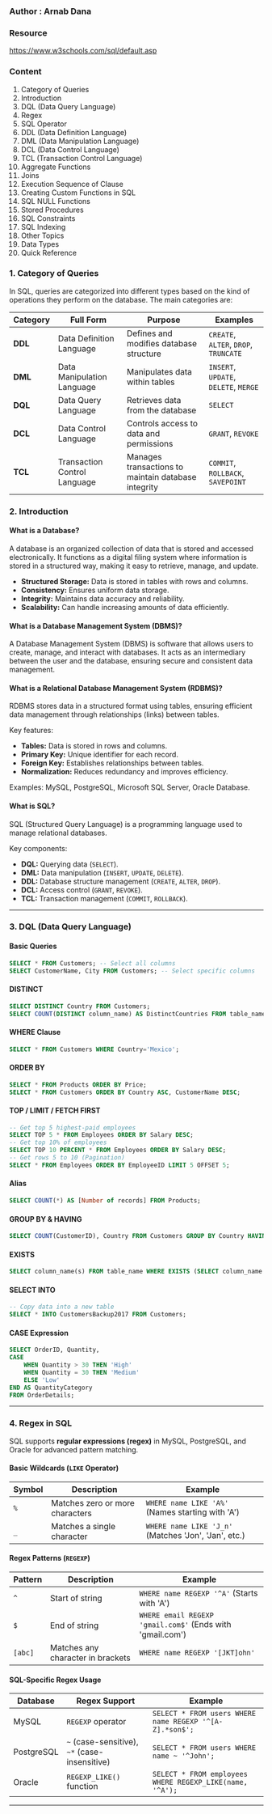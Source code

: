 ### **Author : Arnab Dana**

### Resource

https://www.w3schools.com/sql/default.asp

### Content

1. Category of Queries
2. Introduction
3. DQL (Data Query Language)
4. Regex
5. SQL Operator
6. DDL (Data Definition Language)
7. DML (Data Manipulation Language)
8. DCL (Data Control Language)
9. TCL (Transaction Control Language)
10. Aggregate Functions
11. Joins
12. Execution Sequence of Clause
13. Creating Custom Functions in SQL
14. SQL NULL Functions
15. Stored Procedures
16. SQL Constraints
17. SQL Indexing
18. Other Topics
19. Data Types
20. Quick Reference

### 1. Category of Queries

In SQL, queries are categorized into different types based on the kind of operations they perform on the database. The main categories are:

| **Category** | **Full Form** | **Purpose** | **Examples** |
| --- | --- | --- | --- |
| **DDL** | Data Definition Language | Defines and modifies database structure | `CREATE`, `ALTER`, `DROP`, `TRUNCATE` |
| **DML** | Data Manipulation Language | Manipulates data within tables | `INSERT`, `UPDATE`, `DELETE`, `MERGE` |
| **DQL** | Data Query Language | Retrieves data from the database | `SELECT` |
| **DCL** | Data Control Language | Controls access to data and permissions | `GRANT`, `REVOKE` |
| **TCL** | Transaction Control Language | Manages transactions to maintain database integrity | `COMMIT`, `ROLLBACK`, `SAVEPOINT` |

### 2. Introduction

#### What is a Database?

A database is an organized collection of data that is stored and accessed electronically. It functions as a digital filing system where information is stored in a structured way, making it easy to retrieve, manage, and update.

- **Structured Storage:** Data is stored in tables with rows and columns.
- **Consistency:** Ensures uniform data storage.
- **Integrity:** Maintains data accuracy and reliability.
- **Scalability:** Can handle increasing amounts of data efficiently.

#### What is a Database Management System (DBMS)?

A Database Management System (DBMS) is software that allows users to create, manage, and interact with databases. It acts as an intermediary between the user and the database, ensuring secure and consistent data management.

#### What is a Relational Database Management System (RDBMS)?

RDBMS stores data in a structured format using tables, ensuring efficient data management through relationships (links) between tables.

Key features:

- **Tables:** Data is stored in rows and columns.
- **Primary Key:** Unique identifier for each record.
- **Foreign Key:** Establishes relationships between tables.
- **Normalization:** Reduces redundancy and improves efficiency.

Examples: MySQL, PostgreSQL, Microsoft SQL Server, Oracle Database.

#### What is SQL?

SQL (Structured Query Language) is a programming language used to manage relational databases.

Key components:

- **DQL:** Querying data (`SELECT`).
- **DML:** Data manipulation (`INSERT`, `UPDATE`, `DELETE`).
- **DDL:** Database structure management (`CREATE`, `ALTER`, `DROP`).
- **DCL:** Access control (`GRANT`, `REVOKE`).
- **TCL:** Transaction management (`COMMIT`, `ROLLBACK`).

---

### 3. **DQL (Data Query Language)**

#### **Basic Queries**

```sql
SELECT * FROM Customers; -- Select all columns
SELECT CustomerName, City FROM Customers; -- Select specific columns
```

#### **DISTINCT**

```sql
SELECT DISTINCT Country FROM Customers;
SELECT COUNT(DISTINCT column_name) AS DistinctCountries FROM table_name;
```

#### **WHERE Clause**

```sql
SELECT * FROM Customers WHERE Country='Mexico';
```

#### **ORDER BY**

```sql
SELECT * FROM Products ORDER BY Price;
SELECT * FROM Customers ORDER BY Country ASC, CustomerName DESC;
```

#### **TOP / LIMIT / FETCH FIRST**

```sql
-- Get top 5 highest-paid employees
SELECT TOP 5 * FROM Employees ORDER BY Salary DESC;
-- Get top 10% of employees
SELECT TOP 10 PERCENT * FROM Employees ORDER BY Salary DESC;
-- Get rows 5 to 10 (Pagination)
SELECT * FROM Employees ORDER BY EmployeeID LIMIT 5 OFFSET 5;
```

#### **Alias**

```sql
SELECT COUNT(*) AS [Number of records] FROM Products;
```

#### **GROUP BY & HAVING**

```sql
SELECT COUNT(CustomerID), Country FROM Customers GROUP BY Country HAVING COUNT(CustomerID) > 5 ORDER BY COUNT(CustomerID) DESC;
```

#### **EXISTS**

```sql
SELECT column_name(s) FROM table_name WHERE EXISTS (SELECT column_name FROM table_name WHERE condition);
```

#### **SELECT INTO**

```sql
-- Copy data into a new table
SELECT * INTO CustomersBackup2017 FROM Customers;
```

#### **CASE Expression**

```sql
SELECT OrderID, Quantity,
CASE
    WHEN Quantity > 30 THEN 'High'
    WHEN Quantity = 30 THEN 'Medium'
    ELSE 'Low'
END AS QuantityCategory
FROM OrderDetails;
```

---

### 4. Regex in SQL

SQL supports **regular expressions (regex)** in MySQL, PostgreSQL, and Oracle for advanced pattern matching.

#### **Basic Wildcards (`LIKE` Operator)**

| Symbol | Description | Example |
| --- | --- | --- |
| `%` | Matches zero or more characters | `WHERE name LIKE 'A%'` (Names starting with 'A') |
| `_` | Matches a single character | `WHERE name LIKE 'J_n'` (Matches 'Jon', 'Jan', etc.) |

#### **Regex Patterns (`REGEXP`)**

| Pattern | Description | Example |
| --- | --- | --- |
| `^` | Start of string | `WHERE name REGEXP '^A'` (Starts with 'A') |
| `$` | End of string | `WHERE email REGEXP 'gmail.com$'` (Ends with 'gmail.com') |
| `[abc]` | Matches any character in brackets | `WHERE name REGEXP '[JKT]ohn'` |

#### **SQL-Specific Regex Usage**

| Database | Regex Support | Example |
| --- | --- | --- |
| MySQL | `REGEXP` operator | `SELECT * FROM users WHERE name REGEXP '^[A-Z].*son$';` |
| PostgreSQL | `~` (case-sensitive), `~*` (case-insensitive) | `SELECT * FROM users WHERE name ~ '^John';` |
| Oracle | `REGEXP_LIKE()` function | `SELECT * FROM employees WHERE REGEXP_LIKE(name, '^A');` |

---
